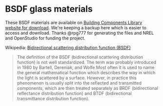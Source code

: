 # BSDF glass materials
These BSDF materials are available on [Building Components Library website for download](https://bcl.nrel.gov/search/site/BSDF).
We're keeping a backup here which is easier to access and download. Thanks @rpg777 for generating the files and NREL and OpenStudio for funding the project.

Wikipedia: [Bidirectional scattering distribution function (BSDF)]( https://en.wikipedia.org/wiki/Bidirectional_scattering_distribution_function )
> The definition of the BSDF (bidirectional scattering distribution function) is not well standardized. The term was probably introduced in 1980 by Bartell, Dereniak, and Wolfe Most often it is used to name the general mathematical function which describes the way in which the light is scattered by a surface. However, in practice this phenomenon is usually split into the reflected and transmitted components, which are then treated separately as BRDF (bidirectional reflectance distribution function) and BTDF (bidirectional transmittance distribution function).
